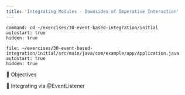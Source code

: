 ```yaml
---
title: 'Integrating Modules - Downsides of Imperative Interaction'
---
```


```terminal:execute-all
command: cd ~/exercises/30-event-based-integration/initial
autostart: true
hidden: true
```

```editor:open-file
file: ~/exercises/30-event-based-integration/initial/src/main/java/com/example/app/Application.java
autostart: true
hidden: true
```

🎯 Objectives

👣 Integrating via @EventListener